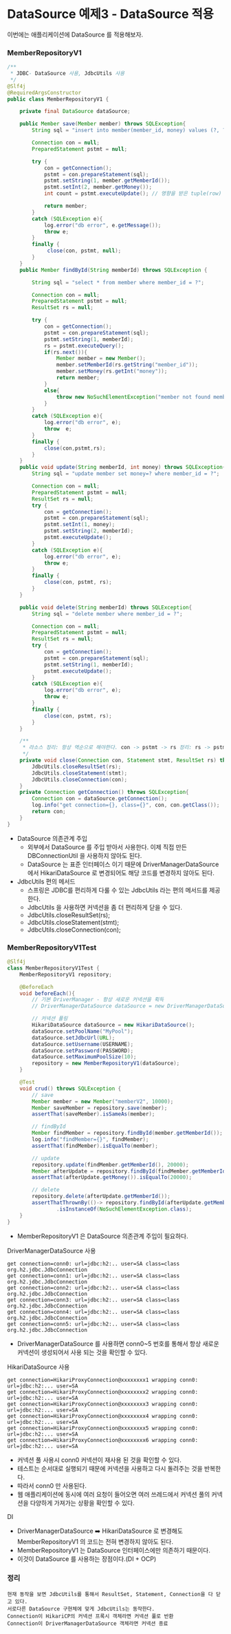 # DataSource 예제3 - DataSource 적용

이번에는 애플리케이션에 DataSource 를 적용해보자.

### MemberRepositoryV1

```java
/**
 * JDBC- DataSource 사용, JdbcUtils 사용
 */
@Slf4j
@RequiredArgsConstructor
public class MemberRepositoryV1 {

    private final DataSource dataSource;

    public Member save(Member member) throws SQLException{
        String sql = "insert into member(member_id, money) values (?, ?)";

        Connection con = null;
        PreparedStatement pstmt = null;

        try {
            con = getConnection();
            pstmt = con.prepareStatement(sql);
            pstmt.setString(1, member.getMemberId());
            pstmt.setInt(2, member.getMoney());
            int count = pstmt.executeUpdate(); // 영향을 받은 tuple(row) 숫자

            return member;
        }
        catch (SQLException e){
            log.error("db error", e.getMessage());
            throw e;
        }
        finally {
             close(con, pstmt, null);
        }
    }
    public Member findById(String memberId) throws SQLException {

        String sql = "select * from member where member_id = ?";

        Connection con = null;
        PreparedStatement pstmt = null;
        ResultSet rs = null;

        try {
            con = getConnection();
            pstmt = con.prepareStatement(sql);
            pstmt.setString(1, memberId);
            rs = pstmt.executeQuery();
            if(rs.next()){
                Member member = new Member();
                member.setMemberId(rs.getString("member_id"));
                member.setMoney(rs.getInt("money"));
                return member;
            }
            else{
                throw new NoSuchElementException("member not found memberId=" + memberId);
            }
        }
        catch (SQLException e){
            log.error("db error", e);
            throw  e;
        }
        finally {
            close(con,pstmt,rs);
        }
    }
    public void update(String memberId, int money) throws SQLException{
        String sql = "update member set money=? where member_id = ?";

        Connection con = null;
        PreparedStatement pstmt = null;
        ResultSet rs = null;
        try {
            con = getConnection();
            pstmt = con.prepareStatement(sql);
            pstmt.setInt(1, money);
            pstmt.setString(2, memberId);
            pstmt.executeUpdate();
        }
        catch (SQLException e){
            log.error("db error", e);
            throw e;
        }
        finally {
            close(con, pstmt, rs);
        }
    }

    public void delete(String memberId) throws SQLException{
        String sql = "delete member where member_id = ?";

        Connection con = null;
        PreparedStatement pstmt = null;
        ResultSet rs = null;
        try {
            con = getConnection();
            pstmt = con.prepareStatement(sql);
            pstmt.setString(1, memberId);
            pstmt.executeUpdate();
        }
        catch (SQLException e){
            log.error("db error", e);
            throw e;
        }
        finally {
            close(con, pstmt, rs);
        }
    }

    /**
     * 라소스 정리: 항상 역순으로 해야한다. con -> pstmt -> rs 정리: rs -> pstmt -> con
     */
    private void close(Connection con, Statement stmt, ResultSet rs) throws SQLException{
        JdbcUtils.closeResultSet(rs);
        JdbcUtils.closeStatement(stmt);
        JdbcUtils.closeConnection(con);
    }
    private Connection getConnection() throws SQLException{
        Connection con = dataSource.getConnection();
        log.info("get connection={}, class={}", con, con.getClass());
        return con;
    }
}
```

- DataSource 의존관계 주입
  - 외부에서 DataSource 를 주입 받아서 사용한다. 이제 직접 만든 DBConnectionUtil 을 사용하지 않아도 된다.
  - DataSource 는 표준 인터페이스 이기 때문에 DriverManagerDataSource 에서 HikariDataSource 로 변경되어도 
    해당 코드를 변경하지 않아도 된다.
- JdbcUtils 편의 메서드
  - 스프링은 JDBC를 편리하게 다룰 수 있는 JdbcUtils 라는 편의 메서드를 제공한다.
  - JdbcUtils 을 사용하면 커넥션을 좀 더 편리하게 닫을 수 있다.
  - JdbcUtils.closeResultSet(rs);
  - JdbcUtils.closeStatement(stmt);
  - JdbcUtils.closeConnection(con);

### MemberRepositoryV1Test

```java
@Slf4j
class MemberRepositoryV1Test {
    MemberRepositoryV1 repository;

    @BeforeEach
    void beforeEach(){
        // 기본 DriverManager - 항상 새로운 커넥션을 획득
        // DriverManagerDataSource dataSource = new DriverManagerDataSource(URL, USERNAME, PASSWORD);

        // 커넥션 풀링
        HikariDataSource dataSource = new HikariDataSource();
        dataSource.setPoolName("MyPool");
        dataSource.setJdbcUrl(URL);
        dataSource.setUsername(USERNAME);
        dataSource.setPassword(PASSWORD);
        dataSource.setMaximumPoolSize(10);
        repository = new MemberRepositoryV1(dataSource);
    }

    @Test
    void crud() throws SQLException {
        // save
        Member member = new Member("memberV2", 10000);
        Member saveMember = repository.save(member);
        assertThat(saveMember).isSameAs(member);

        // findById
        Member findMember = repository.findById(member.getMemberId());
        log.info("findMember={}", findMember);
        assertThat(findMember).isEqualTo(member);

        // update
        repository.update(findMember.getMemberId(), 20000);
        Member afterUpdate = repository.findById(findMember.getMemberId());
        assertThat(afterUpdate.getMoney()).isEqualTo(20000);

        // delete
        repository.delete(afterUpdate.getMemberId());
        assertThatThrownBy(()-> repository.findById(afterUpdate.getMemberId()))
                .isInstanceOf(NoSuchElementException.class);
    }
}
```
- MemberRepositoryV1 은 DataSource 의존관계 주입이 필요하다.

DriverManagerDataSource 사용

```text
get connection=conn0: url=jdbc:h2:.. user=SA class=class org.h2.jdbc.JdbcConnection
get connection=conn1: url=jdbc:h2:.. user=SA class=class org.h2.jdbc.JdbcConnection
get connection=conn2: url=jdbc:h2:.. user=SA class=class org.h2.jdbc.JdbcConnection
get connection=conn3: url=jdbc:h2:.. user=SA class=class org.h2.jdbc.JdbcConnection
get connection=conn4: url=jdbc:h2:.. user=SA class=class org.h2.jdbc.JdbcConnection
get connection=conn5: url=jdbc:h2:.. user=SA class=class org.h2.jdbc.JdbcConnection
```
- DriverManagerDataSource 를 사용하면 conn0~5 번호를 통해서 항상 새로운 커넥션이 생성되어서 
  사용 되는 것을 확인할 수 있다.


HikariDataSource 사용
```text
get connection=HikariProxyConnection@xxxxxxxx1 wrapping conn0: url=jdbc:h2:... user=SA
get connection=HikariProxyConnection@xxxxxxxx2 wrapping conn0: url=jdbc:h2:... user=SA
get connection=HikariProxyConnection@xxxxxxxx3 wrapping conn0: url=jdbc:h2:... user=SA
get connection=HikariProxyConnection@xxxxxxxx4 wrapping conn0: url=jdbc:h2:... user=SA
get connection=HikariProxyConnection@xxxxxxxx5 wrapping conn0: url=jdbc:h2:... user=SA
get connection=HikariProxyConnection@xxxxxxxx6 wrapping conn0: url=jdbc:h2:... user=SA
```
- 커넥션 풀 사용시 conn0 커넥션이 재사용 된 것을 확인할 수 있다.
- 테스트는 순서대로 실행되기 때문에 커넥션을 사용하고 다시 돌려주는 것을 반복한다. 
- 따라서 conn0 만 사용된다.
- 웹 애플리케이션에 동시에 여러 요청이 들어오면 여러 쓰레드에서 커넥션 풀의 커넥션을 다양하게 가져가는 
  상황을 확인할 수 있다.

DI
- DriverManagerDataSource ➡️ HikariDataSource 로 변경해도 MemberRepositoryV1 의 코드는 
  전혀 변경하지 않아도 된다. 
- MemberRepositoryV1 는 DataSource 인터페이스에만 의존하기 때문이다.
- 이것이 DataSource 를 사용하는 장점이다.(DI + OCP)

### 정리
```text
현재 동작을 보면 JdbcUtils를 통해서 ResultSet, Statement, Connection을 다 닫고 있다.
서로다른 DataSource 구현체에 맞게 JdbcUtils는 동작한다.
Connection이 HikariCP의 커넥션 프록시 객체라면 커넥션 풀로 반환
Connection이 DriverManagerDataSource 객체라면 커넥션 종료
```